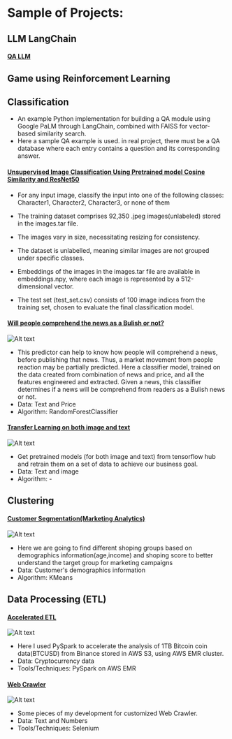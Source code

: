 # Sample of Projects:

## LLM LangChain 
#### [QA LLM](https://github.com/yasi44/LangChain_Practices)

## Game using Reinforcement Learning
#### [](https://github.com/yasi44/Game/tree/main)

## Classification
- An example Python implementation for building a QA module using Google PaLM through LangChain, combined with FAISS for vector-based similarity search.
- Here a sample QA example is used. in real project, there must be a QA database where each entry contains a question and its corresponding answer.
   
#### [Unsupervised Image Classification Using Pretrained model Cosine Similarity and ResNet50 ](https://github.com/yasi44/Image_Classification_Unsupervised)
- For any input image, classify the input into one of the following classes:
Character1, Character2, Character3, or none of them

- The training dataset comprises 92,350 .jpeg images(unlabeled) stored in the images.tar file.
- The images vary in size, necessitating resizing for consistency.
- The dataset is unlabelled, meaning similar images are not grouped under specific classes.
- Embeddings of the images in the images.tar file are available in embeddings.npy, where each image is represented by a 512-dimensional vector.
- The test set (test_set.csv) consists of 100 image indices from the training set, chosen to evaluate the final classification model.

#### [Will people comprehend the news as a Bulish or not?](https://github.com/yasi44/Classifier_BulishPredictor_NLPCryptoNews_Prices)
![Alt text](https://tse4.mm.bing.net/th?id=OIP.zU3UWFU3dREt9TXVHJmwOAHaEK&pid=Api&P=0&h=180)
- This predictor can help to know how people will comprehend a news, before publishing that news. Thus, a market movement from people reaction may be partially predicted. Here a classifier model, trained on the data created from combination of news and price, and all the features engineered and extracted. Given a news, this classifier determines if a news will be comprehend from readers as a Bulish news or not.
- Data: Text and Price
- Algorithm: RandomForestClassifier

#### [Transfer Learning on both image and text](https://github.com/yasi44/TransferLearning)
![Alt text](https://learnopencv.com/wp-content/uploads/2019/05/transfer-learning.jpg)
-  Get pretrained models (for both image and text) from tensorflow hub and retrain them on a set of data to achieve our business goal.
-  Data: Text and image
-  Algorithm: -

## Clustering
#### [Customer Segmentation(Marketing Analytics)](https://github.com/yasi44/Market-Analytics---Customer-Segmentation)
![Alt text](https://tse2.mm.bing.net/th?id=OIP.fWML8gojKp5PnKKjJqBqXwHaEh&pid=Api&P=0&h=180)
- Here we are going to find different shoping groups based on demographics information(age,income) and shoping score to better understand the target group for marketing campaigns
- Data: Customer's demographics information
- Algorithm: KMeans

## Data Processing (ETL)
#### [Accelerated ETL](https://github.com/yasi44/PySpark_Snippets)
![Alt text](https://tse2.mm.bing.net/th?id=OIP.od8CVSZu83bcqG0Trw8N9QHaEL&pid=Api&P=0&h=180)
- Here I used PySpark to accelerate the analysis of 1TB Bitcoin coin data(BTCUSD) from Binance stored in AWS S3, using AWS EMR cluster.
- Data: Cryptocurrency data
- Tools/Techniques: PySpark on AWS EMR

#### [Web Crawler](https://github.com/yasi44/Web-Scrapper)
![Alt text]()
- Some pieces of my development for customized Web Crawler.
- Data: Text and Numbers
- Tools/Techniques: Selenium



